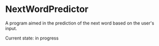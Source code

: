 # NextWordPredictor
A program aimed in the prediction of the next word based on the user's input.

Current state: in progress
